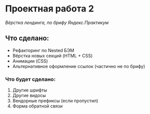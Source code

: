 # Проектная работа 2

*Вёрстка лендинга, по брифу Яндекс.Практикум*

## Что сделано:

* Рефакторинг по Nested БЭМ
* Вёрстка новых секций (HTML + CSS)
* Анимации (CSS)  
* Альтернативное оформление ссылок (частично не по брифу)

### Что будет сделано:

1. Другие шрифты
2. Другие видосы
3. Вендорные префиксы (если пропустил)
4. Форма обратной связи